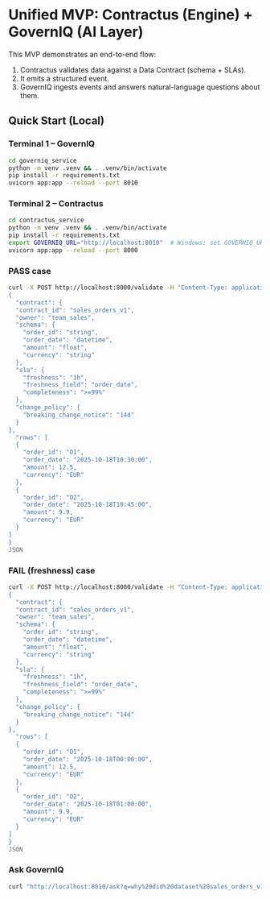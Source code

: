 # Unified MVP: Contractus (Engine) + GovernIQ (AI Layer)

This MVP demonstrates an end-to-end flow:
1) Contractus validates data against a Data Contract (schema + SLAs).
2) It emits a structured event.
3) GovernIQ ingests events and answers natural-language questions about them.

## Quick Start (Local)

### Terminal 1 – GovernIQ
```bash
cd governiq_service
python -m venv .venv && . .venv/bin/activate
pip install -r requirements.txt
uvicorn app:app --reload --port 8010
```

### Terminal 2 – Contractus
```bash
cd contractus_service
python -m venv .venv && . .venv/bin/activate
pip install -r requirements.txt
export GOVERNIQ_URL="http://localhost:8010"  # Windows: set GOVERNIQ_URL=http://localhost:8010
uvicorn app:app --reload --port 8000
```

### PASS case
```bash
curl -X POST http://localhost:8000/validate -H "Content-Type: application/json" -d @- <<'JSON'
{
  "contract": {
  "contract_id": "sales_orders_v1",
  "owner": "team_sales",
  "schema": {
    "order_id": "string",
    "order_date": "datetime",
    "amount": "float",
    "currency": "string"
  },
  "sla": {
    "freshness": "1h",
    "freshness_field": "order_date",
    "completeness": ">=99%"
  },
  "change_policy": {
    "breaking_change_notice": "14d"
  }
},
  "rows": [
  {
    "order_id": "O1",
    "order_date": "2025-10-18T10:30:00",
    "amount": 12.5,
    "currency": "EUR"
  },
  {
    "order_id": "O2",
    "order_date": "2025-10-18T10:45:00",
    "amount": 9.9,
    "currency": "EUR"
  }
]
}
JSON
```

### FAIL (freshness) case
```bash
curl -X POST http://localhost:8000/validate -H "Content-Type: application/json" -d @- <<'JSON'
{
  "contract": {
  "contract_id": "sales_orders_v1",
  "owner": "team_sales",
  "schema": {
    "order_id": "string",
    "order_date": "datetime",
    "amount": "float",
    "currency": "string"
  },
  "sla": {
    "freshness": "1h",
    "freshness_field": "order_date",
    "completeness": ">=99%"
  },
  "change_policy": {
    "breaking_change_notice": "14d"
  }
},
  "rows": [
  {
    "order_id": "O1",
    "order_date": "2025-10-18T00:00:00",
    "amount": 12.5,
    "currency": "EUR"
  },
  {
    "order_id": "O2",
    "order_date": "2025-10-18T01:00:00",
    "amount": 9.9,
    "currency": "EUR"
  }
]
}
JSON
```

### Ask GovernIQ
```bash
curl "http://localhost:8010/ask?q=why%20did%20dataset%20sales_orders_v1%20fail%3F"
```
